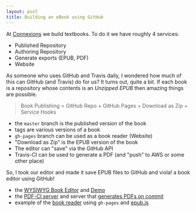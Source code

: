 ```yaml
---
layout: post
title: Building an eBook using GitHub
---
```


At [Connexions](http://cnx.org) we build textbooks. To do it we have roughly 4 services:

- Published Repository
- Authoring Repository
- Generate exports (EPUB, PDF)
- Website

As someone who uses GitHub and Travis daily, I wondered how much of this can GitHub (and Travis) do for us?
It turns out, quite a bit. If each book is a repository whose contents is an _Unzipped EPUB_ then amazing things are possible.

> Book Publishing = GitHub Repo + GitHub Pages + Download as Zip + Service Hooks

- the `master` branch is the published version of the book
- tags are various versions of a book
- `gh-pages` branch can be used as a book reader (Website)
- "Download as Zip" is the EPUB version of the book
- The editor can "save" via the GitHub API
- Travis-CI can be used to generate a PDF (and "push" to AWS or some other place)

So, I took our editor and made it save EPUB files to GitHub and viola! a book editor using GitHub!

- the [WYSIWYG Book Editor](https://github.com/oerpub/github-book-editor) and [Demo](http://oerpub.github.io/github-book-editor)
- the [PDF-CI server](https://github.com/philschatz/pdf-ci) and server that [generates PDFs on commit](http://pdf.oerpub.org)
- example of the [book reader](http://philschatz.com/epub-anatomy/reader/) using `gh-pages` and [epub.js](https://github.com/futurepress/epub.js)
